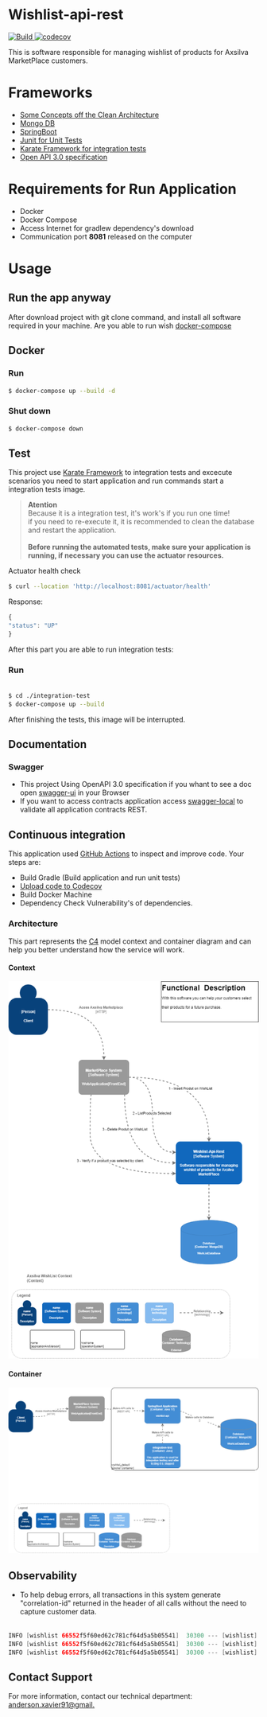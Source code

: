 # Wishlist-api-rest

<p>
    <a href="https://github.com/axsilva1991/wishlist/actions">
        <img alt="Build" src="https://github.com/axsilva1991/wishlist/actions/workflows/build.yml/badge.svg" />
    </a>
    <a href="https://codecov.io/github/axsilva1991/wishlist" >
        <img src="https://codecov.io/github/axsilva1991/wishlist/graph/badge.svg?token=2wPBRvdK5P" alt="codecov"/>
    </a>
</p>

This is software responsible for managing wishlist of products for Axsilva MarketPlace customers.

# Frameworks

* [Some Concepts off the Clean Architecture](https://www.amazon.com.br/Clean-Architecture-Craftsmans-Software-Structure/dp/0134494164)
* [Mongo DB](https://www.mongodb.com/docs/manual/tutorial/install-mongodb-community-with-docker/)
* [SpringBoot](https://docs.spring.io/spring-boot/docs/current/reference/htmlsingle/)
* [Junit for Unit Tests](https://junit.org/junit5/docs/current/user-guide/)
* [Karate Framework for integration tests](https://github.com/karatelabs/karate)
* [Open API 3.0 specification](https://swagger.io/specification/)

# Requirements for Run Application
* Docker
* Docker Compose
* Access Internet for gradlew dependency's download
* Communication port <b>8081</b> released on the computer

# Usage
## Run the app anyway
After download project with git clone command, and install all software required in your machine.
Are you able to run wish [docker-compose](https://docs.docker.com/compose/)
## Docker

### Run
```bash
$ docker-compose up --build -d
```

### Shut down

```bash
$ docker-compose down
```



## Test

This project use [Karate Framework](https://github.com/karatelabs/karate) to integration tests and excecute scenarios you need to start application and run commands start a integration tests image.

>**Atention** <br>
> Because it is a integration test, it's work's if you run one time! <br>
>if you need to re-execute it, it is recommended to clean the database and restart the application.<br><br>
> <b>Before running the automated tests, make sure your application is running, if necessary you can use the actuator resources.</b>
> <br>

Actuator health check
```bash
$ curl --location 'http://localhost:8081/actuator/health'
```
Response:
```javascript
{
"status": "UP"
}
```
After this part you are able to run integration tests:

### Run
```bash

$ cd ./integration-test
$ docker-compose up --build

```
After finishing the tests, this image will be interrupted.

## Documentation
### Swagger
- This project Using OpenAPI 3.0 specification if you whant to see a doc open [swagger-ui](http://localhost:8081/api-docs/swagger-ui/index.html) in your Browser
- If you want to access contracts application access [swagger-local](http://localhost:8081/api-docs/swagger-ui/index.html) to validate all application contracts REST.

## Continuous integration

This application used [GitHub Actions](https://docs.github.com/en/actions) to inspect and improve code. Your steps are:
* Build Gradle (Build application and run unit tests)
* [Upload code to Codecov](https://codecov.io/github/axsilva1991/wishlist)
* Build Docker Machine
* Dependency Check Vulnerability's of dependencies.

### Architecture
This part represents the [C4](https://c4model.com/) model context and container diagram and can help you better understand how the service will work.
#### Context
![Screenshot](wishListContextDiagram.png)

#### Container
![Screenshot](wishListContainerDiagram.png)

## Observability
- To help debug errors, all transactions in this system generate "correlation-id" returned in the header of all calls without the need to capture customer data.

```java

INFO [wishlist 66552f5f60ed62c781cf64d5a5b05541]  30300 --- [wishlist] [io-8081-exec-10] [66552f5f60ed62c781cf64d5a5b05541-81cf64d5a5b05541] b.c.a.m.wishlist.web.ProductController   : GET - /v1/wishlist/products/{clientId}
INFO [wishlist 66552f5f60ed62c781cf64d5a5b05541]  30300 --- [wishlist] [io-8081-exec-10] [66552f5f60ed62c781cf64d5a5b05541-81cf64d5a5b05541] b.c.a.m.w.i.WishListInputBoundary        : WishListUseCase.getProductBy(clientId)
INFO [wishlist 66552f5f60ed62c781cf64d5a5b05541]  30300 --- [wishlist] [io-8081-exec-10] [66552f5f60ed62c781cf64d5a5b05541-81cf64d5a5b05541] b.c.a.m.w.r.impl.WishListRepositoryImpl  : WishListRepositoryImpl.getProductBy(clientId)
```

## Contact Support
For more information, contact our technical department: <a href="mailto:matt@anderson.xavier91@gmail.">anderson.xavier91@gmail.</a>
